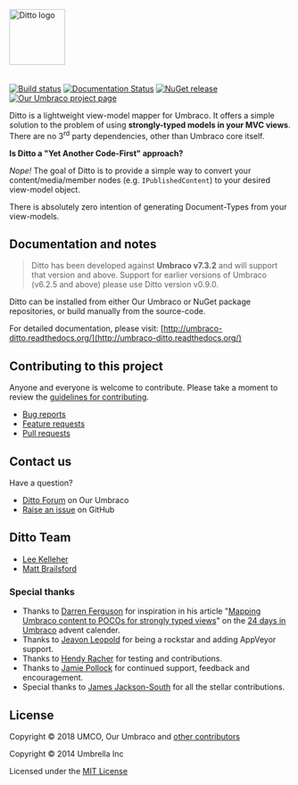 <img height="100" src="docs/assets/img/ditto.png" style="margin-bottom: 20px" alt="Ditto logo" title="Ditto">

[![Build status](https://img.shields.io/appveyor/ci/UMCO/umbraco-ditto.svg)](https://ci.appveyor.com/project/UMCO/umbraco-ditto)
[![Documentation Status](https://readthedocs.org/projects/umbraco-ditto/badge/?version=latest)](https://readthedocs.org/projects/umbraco-ditto/?badge=latest)
[![NuGet release](https://img.shields.io/nuget/v/Our.Umbraco.Ditto.svg)](https://www.nuget.org/packages/Our.Umbraco.Ditto)
[![Our Umbraco project page](https://img.shields.io/badge/our-umbraco-orange.svg)](https://our.umbraco.org/projects/developer-tools/ditto)

Ditto is a lightweight view-model mapper for Umbraco. It offers a simple solution to the problem of using **strongly-typed models in your MVC views**.
There are no 3<sup>rd</sup> party dependencies, other than Umbraco core itself.

**Is Ditto a "Yet Another Code-First" approach?**

_Nope!_ The goal of Ditto is to provide a simple way to convert your content/media/member nodes (e.g. `IPublishedContent`) to your desired view-model object.

There is absolutely zero intention of generating Document-Types from your view-models.


## Documentation and notes

> Ditto has been developed against **Umbraco v7.3.2** and will support that version and above.
> Support for earlier versions of Umbraco (v6.2.5 and above) please use Ditto version v0.9.0.

Ditto can be installed from either Our Umbraco or NuGet package repositories, or build manually from the source-code.

For detailed documentation, please visit: [http://umbraco-ditto.readthedocs.org/](http://umbraco-ditto.readthedocs.org/)


## Contributing to this project

Anyone and everyone is welcome to contribute. Please take a moment to review the [guidelines for contributing](CONTRIBUTING.md).

* [Bug reports](CONTRIBUTING.md#bugs)
* [Feature requests](CONTRIBUTING.md#features)
* [Pull requests](CONTRIBUTING.md#pull-requests)


## Contact us

Have a question?

* [Ditto Forum](http://our.umbraco.org/projects/developer-tools/ditto/ditto-feedback/) on Our Umbraco
* [Raise an issue](https://github.com/umco/umbraco-ditto/issues) on GitHub


## Ditto Team

* [Lee Kelleher](https://github.com/leekelleher)
* [Matt Brailsford](https://github.com/mattbrailsford)

### Special thanks

* Thanks to [Darren Ferguson](https://github.com/darrenferguson) for inspiration in his article "[Mapping Umbraco content to POCOs for strongly typed views](http://24days.in/umbraco/2013/mapping-content-to-pocos/)" on the [24 days in Umbraco](http://24days.in/umbraco/) advent calender.
* Thanks to [Jeavon Leopold](https://github.com/Jeavon) for being a rockstar and adding AppVeyor support.
* Thanks to [Hendy Racher](https://github.com/Hendy) for testing and contributions.
* Thanks to [Jamie Pollock](https://github.com/jamiepollock) for continued support, feedback and encouragement.
* Special thanks to [James Jackson-South](https://github.com/JimBobSquarePants) for all the stellar contributions.


## License

Copyright &copy; 2018 UMCO, Our Umbraco and [other contributors](https://github.com/umco/umbraco-ditto/graphs/contributors)

Copyright &copy; 2014 Umbrella Inc

Licensed under the [MIT License](LICENSE.md)
